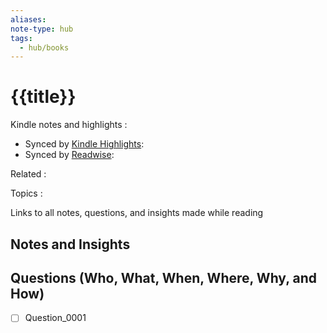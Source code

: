 ```yaml
---
aliases: 
note-type: hub
tags:
  - hub/books
---
```


# {{title}}

Kindle notes and highlights : 

- Synced by [Kindle Highlights](https://github.com/hadynz/obsidian-kindle-plugin): 
- Synced by [Readwise](https://readwise.io/): 

Related : 

Topics : 

Links to all notes, questions, and insights made while reading

## Notes and Insights

## Questions (Who, What, When, Where, Why, and How)

- [ ] Question_0001
